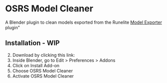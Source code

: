 # OSRS Model Cleaner

A Blender plugin to clean models exported from the Runelite [Model Exporter](https://github.com/Bram91/Model-Dumper) plugin"

## Installation - WIP

2. Download by clicking this link:
2. Inside Blender, go to Edit > Preferences > Addons
3. Click on Install Add-on 
4. Choose OSRS Model Cleaner
5. Activate OSRS Model Cleaner

